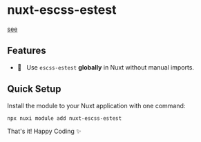 # nuxt-escss-estest

[see](https://github.com/ESCSS-labs/ESCSS-ESTest)

## Features

- 🌲 &nbsp; Use `escss-estest` **globally** in Nuxt without manual imports.

## Quick Setup

Install the module to your Nuxt application with one command:

```bash
npx nuxi module add nuxt-escss-estest
```

That's it! Happy Coding ✨

